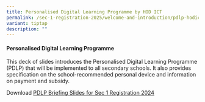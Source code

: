 ```yaml
---
title: Personalised Digital Learning Programme by HOD ICT
permalink: /sec-1-registration-2025/welcome-and-introduction/pdlp-hodict/
variant: tiptap
description: ""
---
```

<h4><strong>Personalised Digital Learning Programme</strong></h4><p>This deck of slides introduces the Personalised Digital Learning Programme (PDLP) that will be implemented to all secondary schools. It also provides specification on the school-recommended personal device and information on payment and subsidy.</p><p>Download <a href="/files/3__2024_Sec_1_Registration___PDLP.pdf" rel="noopener noreferrer nofollow" target="_blank">PDLP Briefing Slides for Sec 1 Registration 2024</a></p>